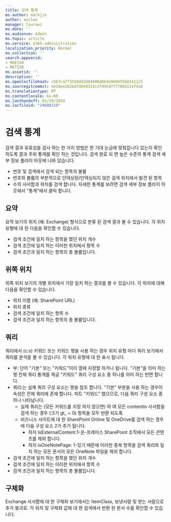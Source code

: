 ```yaml
---
title: 검색 통계
ms.author: markjjo
author: esclee
manager: laurawi
ms.date: ''
ms.audience: Admin
ms.topic: article
ms.service: o365-administration
localization_priority: Normal
ms.collection: ''
search.appverid:
- MOE150
- MET150
ms.assetid: ''
description: ''
ms.openlocfilehash: c5b7caff3550d42d84408d6b4e966655b8341123
ms.sourcegitcommit: ee28ee2b2bdfd049333c2f495d7f7780d13af4a6
ms.translationtype: MT
ms.contentlocale: ko-KR
ms.lasthandoff: 01/29/2019
ms.locfileid: "29608158"
---
```

# <a name="search-statistics"></a>검색 통계
검색 결과 유효성을 검사 하는 한 가지 방법은 한 기대 눈금에 맞춰집니다 있는지 확인 하도록 결과 주위 통계를 확인 하는 것입니다. 검색 완료 되 면 높은 수준의 통계 검색 세부 정보 플라이 아웃에 나와 있습니다.
- 번호 및 검색에서 검색 되는 항목의 볼륨
- 번호와 볼륨의 부분적으로 인덱싱된/인덱싱되지 않은 검색 위치에서 발견 된 항목
- 수의 사서함과 위치를 검색 합니다. 자세한 통계를 보려면 검색 세부 정보 플라이 아웃에서 "통계"에서 클릭 합니다.

## <a name="summary"></a>요약
요약 보기의 위치 (예: Exchange) 형식으로 분류 된 검색 결과 볼 수 있습니다. 각 위치 유형에 대 한 다음을 확인할 수 있습니다.
- 검색 조건에 일치 하는 항목을 했던 위치 개수
- 검색 조건에 일치 하는 이러한 위치에서 항목 수
- 검색 조건과 일치 하는 항목의 총 볼륨입니다.

## <a name="top-locations"></a>위쪽 위치
위쪽 위치 보기의 개별 위치에서 가장 일치 하는 결과를 볼 수 있습니다. 각 위치에 대해 다음을 확인할 수 있습니다.
- 위치 이름 (예: SharePoint URL)
- 위치 종류
- 검색 조건에 일치 하는 항목 수
- 검색 조건과 일치 하는 항목의 총 볼륨입니다.

## <a name="queries"></a>쿼리
쿼리에서 (c:s) 키워드 또는 키워드 행을 사용 하는 경우 위치 유형 마다 쿼리 보기에서 쿼리를 분석을 볼 수 있습니다. 각 위치 유형에 대 한 표시 됩니다.
- 부: 단어 "기본" 또는 "키워드"이이 열에 지정할 하거나 됩니다. "기본"을 의미 하는 행 전체 쿼리 통계를 제공 "키워드" 쿼리 구성 요소 중 하나를 의미 하는 반면 합니다.
- 쿼리:는 실제 쿼리 구성 요소는 행을 참조 합니다. "기본" 부분을 사용 하는 경우이 속성은 전체 쿼리에 존재 합니다. 파트 "키워드" 했으므로, 다음 쿼리 구성 요소 중 하나 나타납니다.
  - 실제 쿼리는 (모든 키워드를 지정 하지 않으면) 하 여 모든 contentin 사서함을 검색 하는 경우 (크기 gt_ = 0) 항목을 모두 반환 되도록
  - 비즈니스 사이트에 대 한 SharePoint Online 및 OneDrive를 검색 하는 경우에 다음 구성 요소 2가 추가 됩니다.
    - 하지 IsExternalContent:1-온-프레미스 SharePoint 조직에서 모든 콘텐츠를 제외 합니다.
    - 하지 isOneNotePage: 1-있기 때문에 이러한 중복 항목을 검색 쿼리와 일치 하는 모든 문서의 모든 OneNote 파일을 제외 합니다.
- 검색 조건에 일치 하는 항목을 했던 위치 개수
- 검색 조건에 일치 하는 이러한 위치에서 항목 수
- 검색 조건과 일치 하는 항목의 총 볼륨입니다.

## <a name="refiners"></a>구체화
Exchange 사서함에 대 한 구체화 보기에서는 ItemClass, 보낸사람 및 받는 사람으로 추가 붕괴로. 각 위치 및 구체화 값에 대 한 검색에서 반환 된 문서 수를 확인할 수 있습니다.